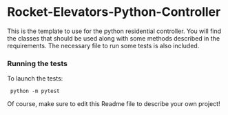 # Rocket-Elevators-Python-Controller
This is the template to use for the python residential controller. You will find the classes that should be used along with some methods described in the requirements. The necessary file to run some tests is also included. 



### Running the tests

To launch the tests:

` python -m pytest`



Of course, make sure to edit this Readme file to describe your own project!
